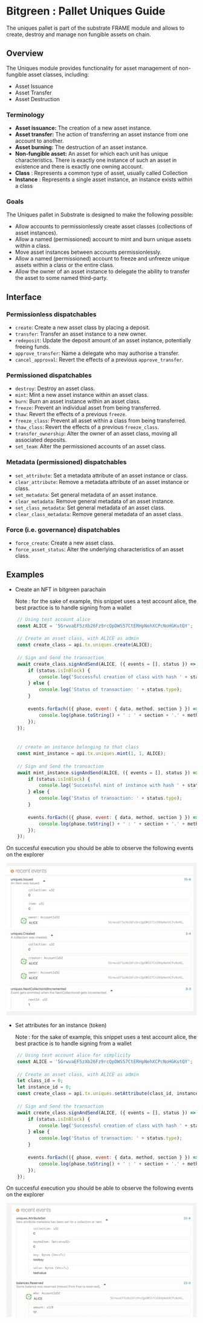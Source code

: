 # Bitgreen : Pallet Uniques Guide

The uniques pallet is part of the substrate FRAME module and allows to create, destroy and manage non fungible assets on chain.

## Overview

The Uniques module provides functionality for asset management of non-fungible asset classes, including:

* Asset Issuance
* Asset Transfer
* Asset Destruction

### Terminology

* **Asset issuance:** The creation of a new asset instance.
* **Asset transfer:** The action of transferring an asset instance from one account to another.
* **Asset burning:** The destruction of an asset instance.
* **Non-fungible asset:** An asset for which each unit has unique characteristics. There is exactly
  one instance of such an asset in existence and there is exactly one owning account.
* **Class** : Represents a common type of asset, usually called Collection
* **Instance** : Represents a single asset instance, an instance exists within a class


### Goals

The Uniques pallet in Substrate is designed to make the following possible:

* Allow accounts to permissionlessly create asset classes (collections of asset instances).
* Allow a named (permissioned) account to mint and burn unique assets within a class.
* Move asset instances between accounts permissionlessly.
* Allow a named (permissioned) account to freeze and unfreeze unique assets within a
  class or the entire class.
* Allow the owner of an asset instance to delegate the ability to transfer the asset to some
  named third-party.

## Interface

### Permissionless dispatchables
* `create`: Create a new asset class by placing a deposit.
* `transfer`: Transfer an asset instance to a new owner.
* `redeposit`: Update the deposit amount of an asset instance, potentially freeing funds.
* `approve_transfer`: Name a delegate who may authorise a transfer.
* `cancel_approval`: Revert the effects of a previous `approve_transfer`.

### Permissioned dispatchables
* `destroy`: Destroy an asset class.
* `mint`: Mint a new asset instance within an asset class.
* `burn`: Burn an asset instance within an asset class.
* `freeze`: Prevent an individual asset from being transferred.
* `thaw`: Revert the effects of a previous `freeze`.
* `freeze_class`: Prevent all asset within a class from being transferred.
* `thaw_class`: Revert the effects of a previous `freeze_class`.
* `transfer_ownership`: Alter the owner of an asset class, moving all associated deposits.
* `set_team`: Alter the permissioned accounts of an asset class.

### Metadata (permissioned) dispatchables
* `set_attribute`: Set a metadata attribute of an asset instance or class.
* `clear_attribute`: Remove a metadata attribute of an asset instance or class.
* `set_metadata`: Set general metadata of an asset instance.
* `clear_metadata`: Remove general metadata of an asset instance.
* `set_class_metadata`: Set general metadata of an asset class.
* `clear_class_metadata`: Remove general metadata of an asset class.

### Force (i.e. governance) dispatchables
* `force_create`: Create a new asset class.
* `force_asset_status`: Alter the underlying characteristics of an asset class.

## Examples

* Create an NFT in bitgreen parachain

  Note : for the sake of example, this snippet uses a test account alice, the best practice is to handle signing from a wallet

```javascript
    // Using test account alice
    const ALICE = '5GrwvaEF5zXb26Fz9rcQpDWS57CtERHpNehXCPcNoHGKutQY';

    // Create an asset class, with ALICE as admin
    const create_class = api.tx.uniques.create(ALICE);

    // Sign and Send the transaction
    await create_class.signAndSend(ALICE, ({ events = [], status }) => {
        if (status.isInBlock) {
            console.log('Successful creation of class with hash ' + status.asInBlock.toHex());
        } else {
            console.log('Status of transaction: ' + status.type);
        }

        events.forEach(({ phase, event: { data, method, section } }) => {
            console.log(phase.toString() + ' : ' + section + '.' + method + ' ' + data.toString());
        });
    });


    // create an instance belonging to that class
    const mint_instance = api.tx.uniques.mint(1, 1, ALICE);

    // Sign and Send the transaction
    await mint_instance.signAndSend(ALICE, ({ events = [], status }) => {
        if (status.isInBlock) {
            console.log('Successful mint of instance with hash ' + status.asInBlock.toHex());
        } else {
            console.log('Status of transaction: ' + status.type);
        }

        events.forEach(({ phase, event: { data, method, section } }) => {
            console.log(phase.toString() + ' : ' + section + '.' + method + ' ' + data.toString());
        });
    });
```

On succesful execution you should be able to observe the following events on the explorer

![Events from uniques](./images/uniques_success.png "Events")


* Set attributes for an instance (token)

  Note : for the sake of example, this snippet uses a test account alice, the best practice is to handle signing from a wallet

```javascript
    // Using test account alice for simplicity
    const ALICE = '5GrwvaEF5zXb26Fz9rcQpDWS57CtERHpNehXCPcNoHGKutQY';

    // Create an asset class, with ALICE as admin
    let class_id = 0;
    let instance_id = 0;
    const create_class = api.tx.uniques.setAttribute(class_id, instance_id, "testkey", "testvalue");

    // Sign and Send the transaction
    await create_class.signAndSend(ALICE, ({ events = [], status }) => {
        if (status.isInBlock) {
            console.log('Successful creation of class with hash ' + status.asInBlock.toHex());
        } else {
            console.log('Status of transaction: ' + status.type);
        }

        events.forEach(({ phase, event: { data, method, section } }) => {
            console.log(phase.toString() + ' : ' + section + '.' + method + ' ' + data.toString());
        });
    });
```

On succesful execution you should be able to observe the following events on the explorer

![Events from uniques](./images/attribute_success.png "Events")